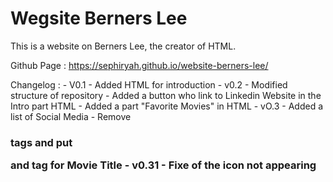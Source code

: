# Wegsite Berners Lee

This is a website on Berners Lee, the creator of HTML.

Github Page : https://sephiryah.github.io/website-berners-lee/

Changelog : 
    - V0.1  - Added HTML for introduction
    - v0.2  - Modified structure of repository
            - Added a button who link to Linkedin Website in the Intro part HTML
            - Added a part "Favorite Movies" in HTML
    - vO.3  - Added a list of Social Media
            - Remove <h3> tags and put <p> and <strong> tag for Movie Title
    - v0.31 - Fixe of the icon not appearing